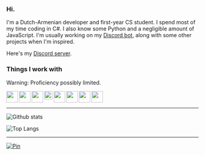 ### Hi.

I'm a Dutch-Armenian developer and first-year CS student. I spend most of my time coding in C#. I also know some Python and a negligible amount of JavaScript. I'm usually working on my [Discord bot](https://konek0.nl/), along with some other projects when I'm inspired.

Here's my [Discord server](https://discord.gg/xJ2HRxZ).

### Things I work with
Warning: Proficiency possibly limited.

<img align="left" alt="" width="30px" src="https://cdn.worldvectorlogo.com/logos/c--4.svg" />
<img align="left" alt="" width="30px" src="https://upload.wikimedia.org/wikipedia/commons/c/c3/Python-logo-notext.svg" />
<img align="left" alt="" width="30px" src="https://upload.wikimedia.org/wikipedia/commons/6/61/HTML5_logo_and_wordmark.svg" />
<img align="left" alt="" width="22px" src="https://upload.wikimedia.org/wikipedia/commons/d/d5/CSS3_logo_and_wordmark.svg" />
<img align="left" alt="" width="30px" src="https://upload.wikimedia.org/wikipedia/commons/9/99/Unofficial_JavaScript_logo_2.svg" />
<img align="left" alt="" width="30px" src="https://upload.wikimedia.org/wikipedia/commons/5/59/Visual_Studio_Icon_2019.svg" />
<img align="left" alt="" width="30px" src="https://upload.wikimedia.org/wikipedia/commons/9/9a/Visual_Studio_Code_1.35_icon.svg" />
<img alt="" width="30px" src="https://upload.wikimedia.org/wikipedia/commons/9/91/Octicons-mark-github.svg" />

---

![Github stats](https://github-readme-stats.vercel.app/api?username=VACEfron&hide=issues,stars&count_private=true&show_icons=true&theme=radical)

![Top Langs](https://github-readme-stats.vercel.app/api/top-langs/?username=VACEfron&layout=compact&theme=radical)

---

[![Pin](https://github-readme-stats.vercel.app/api/pin/?username=VACEfron&repo=discord-bot-csharp&theme=radical)](https://github.com/VACEfron/Discord-Bot-Csharp)
